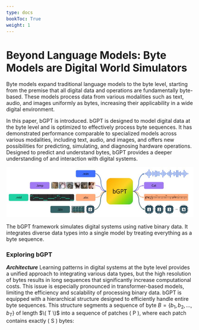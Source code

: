 ```yaml
---
type: docs
bookToc: True
weight: 1
---
```


# **Beyond Language Models: Byte Models are Digital World Simulators**

Byte models expand traditional language models to the byte level, starting from the premise that all digital data and operations are fundamentally byte-based. These models process data from various modalities such as text, audio, and images uniformly as bytes, increasing their applicability in a wide digital environment.

In this paper, bGPT is introduced. bGPT is designed to model digital data at the byte level and is optimized to effectively process byte sequences. It has demonstrated performance comparable to specialized models across various modalities, including text, audio, and images, and offers new possibilities for predicting, simulating, and diagnosing hardware operations. Designed to predict and understand bytes, bGPT provides a deeper understanding of and interaction with digital systems.
<p align="center">
    <img src=framework.JPG width="800"> 
</p>
The bGPT framework simulates digital systems using native binary data. It integrates diverse data types into a single model by treating everything as a byte sequence.

### **Exploring bGPT**
***Architecture*** 
Learning patterns in digital systems at the byte level provides a unified approach to integrating various data types, but the high resolution of bytes results in long sequences that significantly increase computational costs. This issue is especially pronounced in transformer-based models, limiting the efficiency and scalability of processing binary data.
bGPT is equipped with a hierarchical structure designed to efficiently handle entire byte sequences. This structure segments a sequence of byte 
$B = \{b_1, b_2, \ldots, b_T\}$   of length $\( T \)$ into a sequence of patches \( P \), where each patch contains exactly \( S \) bytes:
